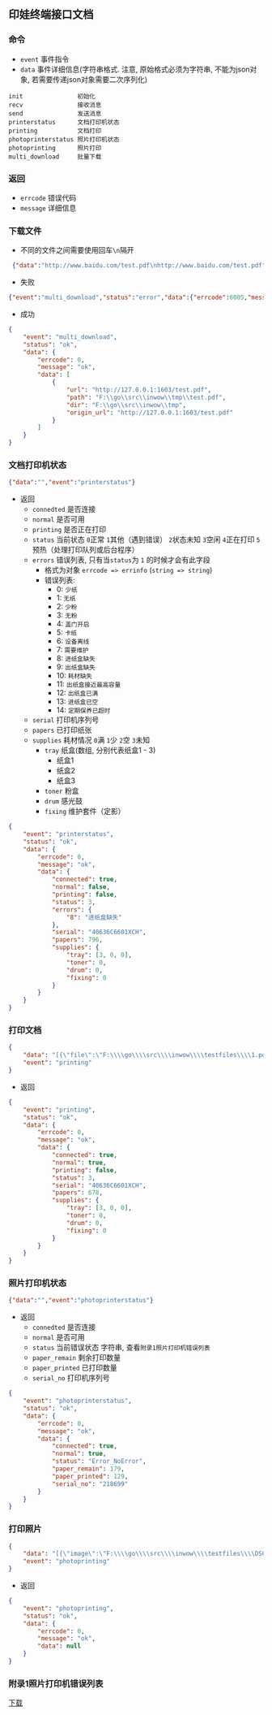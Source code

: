 印娃终端接口文档
--------

### 命令
- `event` 事件指令
- `data`  事件详细信息(字符串格式. 注意, 原始格式必须为字符串, 不能为json对象, 若需要传递json对象需要二次序列化)
```
init               初始化
recv               接收消息
send               发送消息
printerstatus      文档打印机状态
printing           文档打印
photoprinterstatus 照片打印机状态
photoprinting      照片打印
multi_download     批量下载
```

### 返回
- `errcode` 错误代码
- `message` 详细信息

### 下载文件
- 不同的文件之间需要使用回车`\n`隔开
```json
 {"data":"http://www.baidu.com/test.pdf\nhttp://www.baidu.com/test.pdf","event":"multi_download"}
```
- 失败
```json
{"event":"multi_download","status":"error","data":{"errcode":6005,"message":"网络文件获取失败","data":null}}
```
- 成功
```json
{
    "event": "multi_download",
    "status": "ok",
    "data": {
        "errcode": 0,
        "message": "ok",
        "data": [
            {
                "url": "http://127.0.0.1:1603/test.pdf",
                "path": "F:\\go\\src\\inwow\\tmp\\test.pdf",
                "dir": "F:\\go\\src\\inwow\\tmp",
                "origin_url": "http://127.0.0.1:1603/test.pdf"
            }
        ]
    }
}
```

### 文档打印机状态
```json
{"data":"","event":"printerstatus"}
```

- 返回
    - `connedted` 是否连接
    - `normal` 是否可用
    - `printing` 是否正在打印
    - `status` 当前状态 `0`正常 `1`其他（遇到错误） `2`状态未知 `3`空闲 `4`正在打印 `5`预热（处理打印队列或后台程序）
    - `errors` 错误列表, 只有当`status`为 `1` 的时候才会有此字段
        - 格式为对象 `errcode => errinfo` (`string => string`)
        - 错误列表:
            - 0:  `少纸`
            - 1:  `无纸`
            - 2:  `少粉`
            - 3:  `无粉`
            - 4:  `盖门开启`
            - 5:  `卡纸`
            - 6:  `设备离线`
            - 7:  `需要维护`
            - 8:  `进纸盒缺失`
            - 9:  `出纸盒缺失`
            - 10: `耗材缺失`
            - 11: `出纸盒接近最高容量`
            - 12: `出纸盒已满`
            - 13: `进纸盒已空`
            - 14: `定期保养已超时`
    - `serial` 打印机序列号
    - `papers` 已打印纸张
    - `supplies` 耗材情况 `0`满 `1`少 `2`空 `3`未知
        - `tray` 纸盒(数组, 分别代表纸盒1 - 3)
            - 纸盒1
            - 纸盒2
            - 纸盒3
        - `toner` 粉盒
        - `drum` 感光鼓
        - `fixing` 维护套件（定影）
```json
{
    "event": "printerstatus",
    "status": "ok",
    "data": {
        "errcode": 0,
        "message": "ok",
        "data": {
            "connected": true,
            "normal": false,
            "printing": false,
            "status": 3,
            "errors": {
                "8": "进纸盒缺失"
            },
            "serial": "40636C6601XCH",
            "papers": 796,
            "supplies": {
                "tray": [3, 0, 0],
                "toner": 0,
                "drum": 0,
                "fixing": 0
            }
        }
    }
}
```
### 打印文档
```json
{
    "data": "[{\"file\":\"F:\\\\go\\\\src\\\\inwow\\\\testfiles\\\\1.pdf\",\"copies\":1,\"copies\":1,\"duplex\":1,\"from\":1,\"to\":2}]",
    "event": "printing"
}
```

- 返回
```json
{
    "event": "printing",
    "status": "ok",
    "data": {
        "errcode": 0,
        "message": "ok",
        "data": {
            "connected": true,
            "normal": true,
            "printing": false,
            "status": 3,
            "serial": "40636C6601XCH",
            "papers": 678,
            "supplies": {
                "tray": [3, 0, 0],
                "toner": 0,
                "drum": 0,
                "fixing": 0
            }
        }
    }
}
```

### 照片打印机状态
```json
{"data":"","event":"photoprinterstatus"}
```

- 返回
     - `connedted` 是否连接
     - `normal` 是否可用
     - `status` 当前错误状态 字符串, 查看`附录1照片打印机错误列表`
     - `paper_remain` 剩余打印数量
     - `paper_printed` 已打印数量
     - `serial_no` 打印机序列号

```json
{
    "event": "photoprinterstatus",
    "status": "ok",
    "data": {
        "errcode": 0,
        "message": "ok",
        "data": {
            "connected": true,
            "normal": true,
            "status": "Error_NoError",
            "paper_remain": 179,
            "paper_printed": 129,
            "serial_no": "218699"
        }
    }
}
```

### 打印照片
```json
{
    "data": "[{\"image\":\"F:\\\\go\\\\src\\\\inwow\\\\testfiles\\\\DSC01325.JPG\",\"copies\":1}]",
    "event": "photoprinting"
}
```

- 返回
```json
{
    "event": "photoprinting",
    "status": "ok",
    "data": {
        "errcode": 0,
        "message": "ok",
        "data": null
    }
}
```

### 附录1照片打印机错误列表
[下载](Errors.pdf)